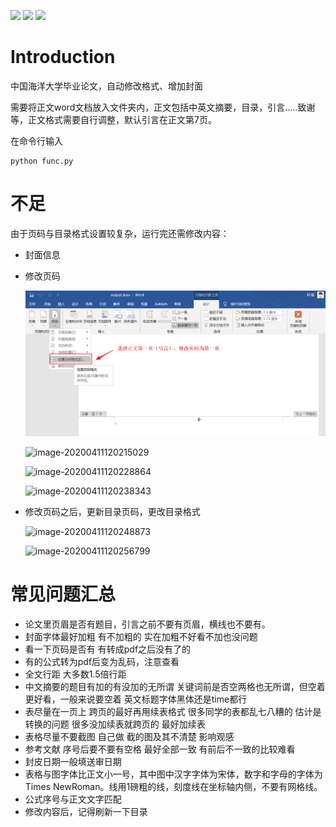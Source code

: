 <a href="https://www.python.org/downloads/"><img  src="https://img.shields.io/badge/python-3.6%2B-brightgreen"></a>
<a href="https://github.com/pandas-dev/pandas"><img src="https://img.shields.io/badge/pandas-1.0.1-yellow"></a>
<a href="https://github.com/python-openxml/python-docx"><img src="https://img.shields.io/badge/python--docx-0.2.4-orange"></a>

# Introduction

中国海洋大学毕业论文，自动修改格式、增加封面

需要将正文word文档放入文件夹内，正文包括中英文摘要，目录，引言.....致谢等，正文格式需要自行调整，默认引言在正文第7页。

在命令行输入

```shell
python func.py
```


# 不足

由于页码与目录格式设置较复杂，运行完还需修改内容：

* 封面信息

* 修改页码

  <img src= "https://raw.githubusercontent.com/lei940324/picture/master/typora202004/11/120111-367528.png" width="550">

  ![image-20200411120215029](C:\Users\Administrator\AppData\Roaming\Typora\typora-user-images\image-20200411120215029.png)

  ![image-20200411120228864](C:\Users\Administrator\AppData\Roaming\Typora\typora-user-images\image-20200411120228864.png)

  ![image-20200411120238343](C:\Users\Administrator\AppData\Roaming\Typora\typora-user-images\image-20200411120238343.png)

* 修改页码之后，更新目录页码，更改目录格式

  ![image-20200411120248873](C:\Users\Administrator\AppData\Roaming\Typora\typora-user-images\image-20200411120248873.png)

  ![image-20200411120256799](C:\Users\Administrator\AppData\Roaming\Typora\typora-user-images\image-20200411120256799.png)



# 常见问题汇总

* 论文里页眉是否有题目，引言之前不要有页眉，横线也不要有。
* 封面字体最好加粗  有不加粗的  实在加粗不好看不加也没问题
* 看一下页码是否有  有转成pdf之后没有了的
* 有的公式转为pdf后变为乱码，注意查看
* 全文行距 大多数1.5倍行距 
* 中文摘要的题目有加的有没加的无所谓  关键词前是否空两格也无所谓，但空着更好看，一般来说要空着  英文标题字体黑体还是time都行
* 表尽量在一页上 跨页的最好再用续表格式  很多同学的表都乱七八糟的  估计是转换的问题  很多没加续表就跨页的 最好加续表
* 表格尽量不要截图 自己做  截的图及其不清楚  影响观感
* 参考文献 序号后要不要有空格  最好全部一致   有前后不一致的比较难看   
* 封皮日期一般填送审日期
* 表格与图字体比正文小一号，其中图中汉字字体为宋体，数字和字母的字体为Times NewRoman。线用1磅粗的线，刻度线在坐标轴内侧，不要有网格线。
* 公式序号与正文文字匹配
* 修改内容后，记得刷新一下目录